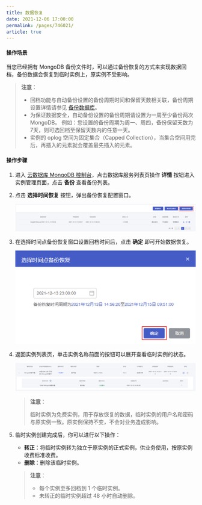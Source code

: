 ```yaml
---
title: 数据恢复
date: 2021-12-06 17:00:00
permalink: /pages/746021/
article: true
---
```



#### 操作场景

当您已经拥有 MongoDB 备份文件时，可以通过备份恢复的方式来实现数据回档，备份数据会恢复到临时实例上，原实例不受影响。

> **注意**：
>
> - 回档功能与自动备份设置的备份周期时间和保留天数相关联，备份周期设置详情请参见 [备份数据库](./00.备份数据库.md)。
> - 为保证数据安全，自动备份设置的备份周期请设置为一周至少备份两次 MongoDB。 例如：您设置的备份周期为周一、周四，备份保留天数为7天，则可选回档至保留天数内的任意一天。
> - 实例的 oplog 空间为固定集合（Capped Collection），当集合空间用完后，再插入的元素就会覆盖最先插入的元素。

#### 操作步骤

1. 进入 [云数据库 MongoDB 控制台](https://console.capitalonline.net/mongodb)，点击数据库服务列表页操作 **详情** 按钮进入实例管理页面，点击 **备份** 查看备份列表。

2. 点击 **选择时间恢复** 按钮，弹出备份恢复配置窗口。

   ![recovery_console](./../../pic/recovery_console.png)

3. 在选择时间点备份恢复窗口设置回档时间后，点击 **确定** 即可开始数据恢复。

   ![recovery_popup](./../../pic/recovery_popup.png)
   
4. 返回实例列表页，单击实例名称前面的按钮可以展开查看临时实例的状态。

   ![recovery_list](./../../pic/recovery_list.png)

   > **注意**：
   >
   > 临时实例为免费实例，用于存放恢复的数据，临时实例的用户名和密码与原实例一致。原实例保持不变，不会对业务造成影响。

5. 临时实例创建完成后，你可以进行以下操作：

   - **转正**：将临时实例转为独立于原实例的正式实例，供业务使用，按原实例收费标准收费。
   - **删除**：删除该临时实例。

   > **注意**：
   >
   > - 每个实例至多回档到 1 个临时实例。
   > - 未转正的临时实例超过 48 小时自动删除。
